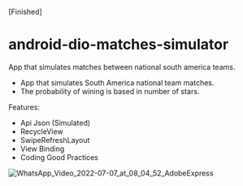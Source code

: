 [Finished]

# android-dio-matches-simulator

App that simulates matches between national south america teams.

- App that simulates South America national team matches.
- The probability of wining is based in number of stars.

Features:

- Api Json (Simulated)
- RecycleView
- SwipeRefreshLayout
- View Binding
- Coding Good Practices


![WhatsApp_Video_2022-07-07_at_08_04_52_AdobeExpress](https://user-images.githubusercontent.com/91965545/179321635-1e9461bd-d677-44d7-8105-d909efccd72f.gif)
